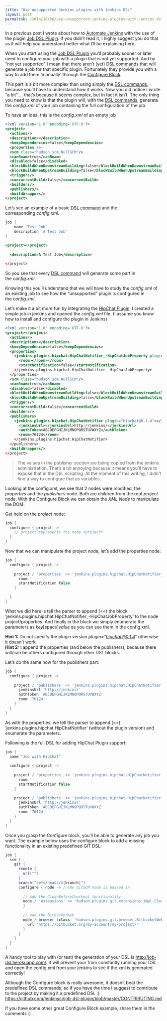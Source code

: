 ```yaml
---
title: "Use unsupported Jenkins plugins with Jenkins DSL"
layout: post
permalink: /2014/10/26/use-unsupported-jenkins-plugins-with-jenkins-dsl/
---
```


In a previous post I wrote about how to [Automate Jenkins][1] with the use of the plugin <a title="Job DSL Plugin" href="https://wiki.jenkins-ci.org/display/JENKINS/Job+DSL+Plugin" target="_blank">Job DSL Plugin</a>. If you didn&#8217;t read it, I highly suggest you do that as it will help you understand better what I&#8217;ll be explaining here.

When you start using the <a title="Job DSL Plugin" href="https://wiki.jenkins-ci.org/display/JENKINS/Job+DSL+Plugin" target="_blank">Job DSL Plugin</a> you&#8217;ll probably sooner or later need to configure your job with a plugin that is not yet supported. And by &#8220;not yet supported&#8221; I mean that there aren&#8217;t (yet) <a title="DSL commands" href="https://github.com/jenkinsci/job-dsl-plugin/wiki/Job-DSL-Commands" target="_blank">DSL commands</a> that will generate a job for that specific plugin. Fortunately they provide you with a way to add them &#8216;manually&#8217; through the <a title="The Configure Block" href="https://github.com/jenkinsci/job-dsl-plugin/wiki/The-Configure-Block" target="_blank">Configure Block</a>.

This part is a bit more complex than using simply the <a title="DSL commands" href="https://github.com/jenkinsci/job-dsl-plugin/wiki/Job-DSL-Commands" target="_blank">DSL commands</a>, because you&#8217;ll have to understand how it works. Now you did notice I wrote &#8220;a bit&#8221; &#8230; that&#8217;s because it seems complex, but in fact it isn&#8217;t. The only thing you need to know is that the plugin will, with the <a title="DSL commands" href="https://github.com/jenkinsci/job-dsl-plugin/wiki/Job-DSL-Commands" target="_blank">DSL commands</a>, generate the *config.xml* of your job containing the full configuration of the job.

To have an idea, this is the *config.xml* of an empty job


```xml
<?xml version='1.0' encoding='UTF-8'?>
<project>
  <actions/>
  <description></description>
  <keepDependencies>false</keepDependencies>
  <properties />
  <scm class="hudson.scm.NullSCM"/>
  <canRoam>true</canRoam>
  <disabled>false</disabled>
  <blockBuildWhenDownstreamBuilding>false</blockBuildWhenDownstreamBuilding>
  <blockBuildWhenUpstreamBuilding>false</blockBuildWhenUpstreamBuilding>
  <triggers/>
  <concurrentBuild>false</concurrentBuild>
  <builders/>
  <publishers/>
  <buildWrappers/>
</project>
```

Let&#8217;s see an example of a basic <a title="DSL command" href="https://github.com/jenkinsci/job-dsl-plugin/wiki/Job-DSL-Commands" target="_blank">DSL command</a> and the corresponding *config.xml*.

```groovy
job {
    name 'Test Job'
    description 'A Test Job'
}
```

```xml
<project></project>
  ...
  <description>A Test Job</description>
  ...
</project>
```

So you see that every <a title="DSL command" href="https://github.com/jenkinsci/job-dsl-plugin/wiki/Job-DSL-Commands" target="_blank">DSL command</a> will generate some part in the *config.xml*.

Knowing this you&#8217;ll understand that we will have to study the *config.xml* of an existing job to see how the &#8220;unsupported&#8221; plugin is configured in the *config.xml*.

Let&#8217;s make it a bit more fun by integrating the <a title="HipChat Plugin" href="https://wiki.jenkins-ci.org/display/JENKINS/HipChat+Plugin" target="_blank">HipChat Plugin</a>. I created a simple job in jenkins and opened the *config.xml* file. (I assume you know how to install and configure the plugin in Jenkins)

```xml
<?xml version='1.0' encoding='UTF-8'?>
<project></project>
  <actions/>
  <description></description>
  <keepDependencies>false</keepDependencies>
  <properties>
    <jenkins.plugins.hipchat.HipChatNotifier_-HipChatJobProperty plugin="hipchat@0.1.4"></jenkins.plugins.hipchat.HipChatNotifier_-HipChatJobProperty>
      <room></room></room>
      <startNotification>false</startNotification>
    </jenkins.plugins.hipchat.HipChatNotifier_-HipChatJobProperty>
  </properties>
  <scm class="hudson.scm.NullSCM"/>
  <canRoam>true</canRoam>
  <disabled>false</disabled>
  <blockBuildWhenDownstreamBuilding>false</blockBuildWhenDownstreamBuilding>
  <blockBuildWhenUpstreamBuilding>false</blockBuildWhenUpstreamBuilding>
  <triggers/>
  <concurrentBuild>false</concurrentBuild>
  <builders/>
  <publishers>
    <jenkins.plugins.hipchat.HipChatNotifier plugin="hipchat@0.1.4"></jenkins.plugins.hipchat.HipChatNotifier>
      <jenkinsUrl></jenkinsUrl>http://jenkins/</jenkinsUrl>
      <authToken>ABCDEFGHIJKLMNOPQRSTUVWXYZ</authToken>
      <room>76124</room>
    </jenkins.plugins.hipchat.HipChatNotifier>
  </publishers>
  <buildWrappers/>
</project>
```

> The values in the publisher section are being copied from the jenkins administration. That&#8217;s a bit annoying because it means you&#8217;ll have to expose that in the DSL scripting. At the moment of this writing, I didn&#8217;t find a way to configure that as variables.

Looking at the config.xml, we see that 2 nodes were modified, the *properties* and the *publishers* node. Both are children from the root *project* node. With the Configure Block we can obtain the *XML Node* to manipulate the DOM.

Get hold on the *project* node:

```groovy
job {
  configure { project ->
    // project represents the node <project>
  }
}
```

Now that we can manipulate the project node, let&#8217;s add the properties node:

```groovy
job {
  configure { project ->
      
    project / 'properties' << 'jenkins.plugins.hipchat.HipChatNotifier_-HipChatJobProperty' {
      room ''
      startNotification false
    }

  }
}
```

What we did here is tell the parser to append (<<) the block &#8216;jenkins.plugins.hipchat.HipChatNotifier_-HipChatJobProperty&#8217; to the node project/properties. And finally in the block we simply enumerate the parameters as *key*[space]*value* as you can see them in the config.xml.

**Hint 1:** Do not specify the plugin version *plugin=&#8221;hipchat@0.1.4&#8243;* otherwise it doesn&#8217;t work.  
**Hint 2:** I append the properties (and below the publishers), because there will/can be others configured through other DSL blocks.

Let&#8217;s do the same now for the publishers part:

```groovy
job {
  configure { project ->
      
    project / 'publishers' << 'jenkins.plugins.hipchat.HipChatNotifier' {
      jenkinsUrl 'http://jenkins/'
      authToken 'ABCDEFGHIJKLMNOPQRSTUVWXYZ'
      room '76124'
    }
  }
}
```

As with the properties, we tell the parser to append (<<) &#8216;jenkins.plugins.hipchat.HipChatNotifier&#8217; (without the plugin version) and enumerate the parameters.

Following is the full DSL for adding HipChat Plugin support:

```groovy
job {
  name "Job with HipChat"
  
  configure { project ->
      
    project / 'properties' << 'jenkins.plugins.hipchat.HipChatNotifier_-HipChatJobProperty' {
      room ''
      startNotification false
    }

    project / 'publishers' << 'jenkins.plugins.hipchat.HipChatNotifier' {
      jenkinsUrl 'http://jenkins/'
      authToken 'ABCDEFGHIJKLMNOPQRSTUVWXYZ'
      room '76124'
    }
  }
}
```

Once you grasp the Configure block, you&#8217;ll be able to generate any job you want. The example below uses the configure block to add a missing functionality in an existing predefined GIT DSL:

```groovy
job {
  scm {
    git {
      remote { 
        url("")
      }
      branch("refs/heads/${branch}")
      configure { node -> //the GitSCM node is passed in
        
        // Add the CleanBeforeCheckout functionality
        node / 'extensions' << 'hudson.plugins.git.extensions.impl.CleanBeforeCheckout'  {
        }
        
        // Add the BitbucketWeb
        node / browser (class: 'hudson.plugins.git.browser.BitbucketWeb') {
          url 'https://bitbucket.org/my-account/my-project/'
        }
      }
    }
  }
}
```

A handy tool to play with (or test) the generation of your DSL is http://job-dsl.herokuapp.com/. It will prevent your from constantly running your DSL and open the config.xml from your jenkins to see if the xml is generated correctly!

Although the Configure block is really awesome, it doesn&#8217;t beat the predefined DSL commands, so if you have the time I suggest to contribute to the project by making it a predefined DSL :) https://github.com/jenkinsci/job-dsl-plugin/blob/master/CONTRIBUTING.md

If you have some other great Configure Block example, share them in the comments :)

 [1]: http://www.devexp.eu/2014/09/23/automate-jenkins/ "Automate Jenkins"